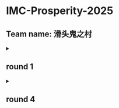 # IMC-Prosperity-2025
## Team name: 滑头鬼之村

<details>
<summary><h2>round 1</h2></summary>

### product 1

text1

### product 2

text2

</details>

<details>
<summary><h2>round 4</h2></summary>

### manual

- previous round result given:

| Multiplier | Inhabitants | Percentage | PnL         |
|------------|-------------|------------|-------------|
| 20         | 2           | 1.614      | 55340.34311 |
| 10         | 1           | 0.998      | 50050.05005 |
| 37         | 3           | 5.118      | 45577.72850 |
| 90         | 10          | 11.807     | 41271.15147 |
| 50         | 4           | 8.516      | 39948.86545 |
| 89         | 8           | 15.184     | 38388.54382 |
| 31         | 2           | 6.987      | 34494.26950 |
| 80         | 6           | 18.178     | 33087.93118 |
| 73         | 4           | 24.060     | 26015.68068 |
| 17         | 1           | 7.539      | 19908.65441 |

- This round calculation: the target percentage is the percentage that it will exceed the cost.

| Multiplier | Inhabitants | 2nd Target % | 3rd Target % |
|------------|-------------|--------------|--------------|
| 88         | 6           | 11.6         | 2.8          |
| 79         | 5           | 10.8         | 2.9          |
| 73         | 4           | 10.6         | 3.3          |
| 70         | 4           | 10.0         | 3.0          |
| 89         | 8           | 9.8          | 0.9          |
| 83         | 7           | 9.6          | 1.3          |
| 60         | 4           | 8.0          | 2.0          |
| 90         | 10          | 8.0          | -1.0         |
| 47         | 3           | 6.4          | 1.7          |
| 50         | 4           | 6.0          | 1.0          |
| 41         | 3           | 5.2          | 1.1          |
| 40         | 3           | 5.0          | 1.0          |
| 100        | 15          | 5.0          | -5.0         |
| 37         | 3           | 4.4          | 0.7          |
| 31         | 2           | 4.2          | 1.1          |
| 30         | 2           | 4.0          | 1.0          |
| 17         | 1           | 2.4          | 0.7          |
| 20         | 2           | 2.0          | 0.0          |
| 23         | 3           | 1.6          | -0.7         |
| 10         | 1           | 1.0          | 0.0          |


sum of percentage of 2nd suitcase: 125.6
sum of percentage of 3rd suitcase: 17.8



- From here we can see that the sum of percenrage for 2nd suitcase is greater than 100 (%) where as that of 3rd suitcase is significantly lower. Therefore, I am not going to choose the 3rd suitcase since the sharp ratio is too low. 




### product 1

text2

</details>
